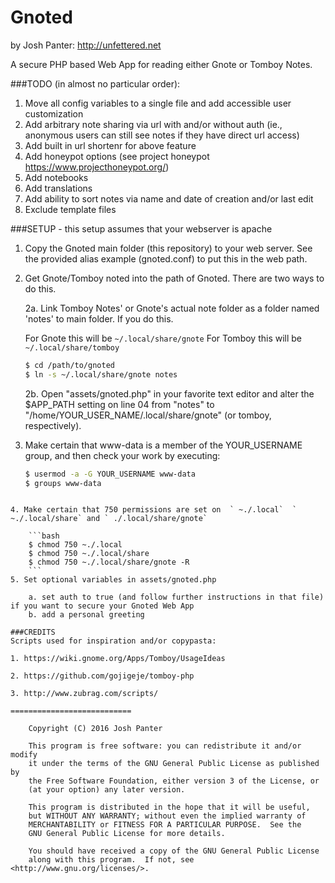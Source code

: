 Gnoted
======
by Josh Panter: http://unfettered.net

A secure PHP based Web App for reading either Gnote or Tomboy Notes.

###TODO (in almost no particular order): 

1. Move all config variables to a single file and add accessible user customization
2. Add arbitrary note sharing via url with and/or without auth (ie., anonymous users can still see notes if they have direct url access)
3. Add built in url shortenr for above feature
4. Add honeypot options (see project honeypot https://www.projecthoneypot.org/)
5. Add notebooks
6. Add translations
7. Add ability to sort notes via name and date of creation and/or last edit
8. Exclude template files

###SETUP - this setup assumes that your webserver is apache

1. Copy the Gnoted main folder (this repository) to your web server. See the provided alias example (gnoted.conf) to put this in the web path.

2. Get Gnote/Tomboy noted into the path of Gnoted. There are two ways to do this.

	2a. Link Tomboy Notes' or Gnote's actual note folder as a folder named 'notes' to main folder. If you do this.

	For Gnote this will be ` ~/.local/share/gnote `
	For Tomboy this will be ` ~/.local/share/tomboy `

	```bash
	$ cd /path/to/gnoted
	$ ln -s ~/.local/share/gnote notes
	```

	2b. Open "assets/gnoted.php" in your favorite text editor and alter the $APP_PATH setting on line 04 from "notes" to "/home/YOUR_USER_NAME/.local/share/gnote" (or tomboy, respectively).

3. Make certain that www-data is a member of the YOUR_USERNAME group, and then check your work by executing:
	
	```bash
	$ usermod -a -G YOUR_USERNAME www-data
	$ groups www-data
```

4. Make certain that 750 permissions are set on  ` ~./.local`  ` ~./.local/share` and ` ./.local/share/gnote`
 
	```bash
	$ chmod 750 ~./.local
	$ chmod 750 ~./.local/share
	$ chmod 750 ~./.local/share/gnote -R
	```
5. Set optional variables in assets/gnoted.php

	a. set auth to true (and follow further instructions in that file) if you want to secure your Gnoted Web App
	b. add a personal greeting

###CREDITS
Scripts used for inspiration and/or copypasta:

1. https://wiki.gnome.org/Apps/Tomboy/UsageIdeas

2. https://github.com/gojigeje/tomboy-php

3. http://www.zubrag.com/scripts/

===========================

    Copyright (C) 2016 Josh Panter

    This program is free software: you can redistribute it and/or modify
    it under the terms of the GNU General Public License as published by
    the Free Software Foundation, either version 3 of the License, or
    (at your option) any later version.

    This program is distributed in the hope that it will be useful,
    but WITHOUT ANY WARRANTY; without even the implied warranty of
    MERCHANTABILITY or FITNESS FOR A PARTICULAR PURPOSE.  See the
    GNU General Public License for more details.

    You should have received a copy of the GNU General Public License
    along with this program.  If not, see <http://www.gnu.org/licenses/>.
